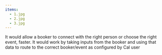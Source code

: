 ```yaml
---
items:
  - 1.jpg
  - 2.jpg
  - 3.jpg
---
```


It would allow a booker to connect with the right person or choose the right event, faster. It would work by taking inputs from the booker and using that data to route to the correct booker/event as configured by Cal user
